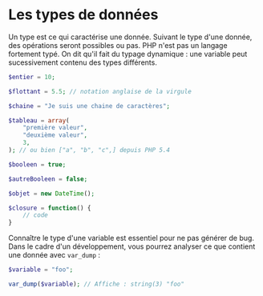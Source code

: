 # Les types de données

Un type est ce qui caractérise une donnée. Suivant le type d'une donnée, des opérations seront possibles ou pas. PHP n'est pas un langage fortement typé. On dit qu'il fait  du typage dynamique : une variable peut sucessivement contenu des types différents.

```php
$entier = 10;

$flottant = 5.5; // notation anglaise de la virgule

$chaine = "Je suis une chaine de caractères";

$tableau = array(
    "première valeur",
    "deuxième valeur",
    3,
); // ou bien ["a", "b", "c",] depuis PHP 5.4

$booleen = true;

$autreBooleen = false;

$objet = new DateTime();

$closure = function() {
    // code
}
```

Connaître le type d'une variable est essentiel pour ne pas générer de bug. Dans le cadre d'un développement, vous pourrez analyser ce que contient une donnée avec ```var_dump``` :

```php
$variable = "foo";

var_dump($variable); // Affiche : string(3) "foo"
```
